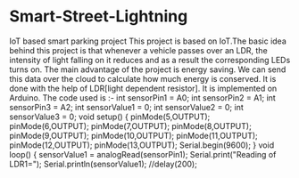 # Smart-Street-Lightning
IoT based smart parking project 
This project is based on IoT.The basic idea behind this project is that whenever a vehicle passes over an LDR, the intensity of light falling on it reduces and as a result the corresponding LEDs turns on. The main advantage of the project is energy saving. We can send this data over the cloud to calculate how much energy is conserved. It is done with the help of LDR[light dependent resistor]. It is implemented on Arduino. The code used is :- int sensorPin1 = A0; int sensorPin2 = A1; int sensorPin3 = A2; int sensorValue1 = 0; int sensorValue2 = 0; int sensorValue3 = 0; void setup() {
pinMode(5,OUTPUT); pinMode(6,OUTPUT); pinMode(7,OUTPUT); pinMode(8,OUTPUT); pinMode(9,OUTPUT); pinMode(10,OUTPUT); pinMode(11,OUTPUT); pinMode(12,OUTPUT); pinMode(13,OUTPUT); Serial.begin(9600); } void loop() { sensorValue1 = analogRead(sensorPin1); Serial.print("Reading of LDR1="); Serial.println(sensorValue1); //delay(200);
